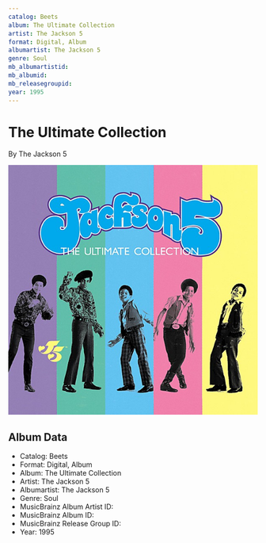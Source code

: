 ```yaml
---
catalog: Beets
album: The Ultimate Collection
artist: The Jackson 5
format: Digital, Album
albumartist: The Jackson 5
genre: Soul
mb_albumartistid: 
mb_albumid: 
mb_releasegroupid: 
year: 1995
---
```


# The Ultimate Collection

By The Jackson 5

![](../../assets/beetscovers/The_Jackson_5-The_Ultimate_Collection.jpg)

## Album Data

- Catalog: Beets
- Format: Digital, Album
- Album: The Ultimate Collection
- Artist: The Jackson 5
- Albumartist: The Jackson 5
- Genre: Soul
- MusicBrainz Album Artist ID: 
- MusicBrainz Album ID: 
- MusicBrainz Release Group ID: 
- Year: 1995

